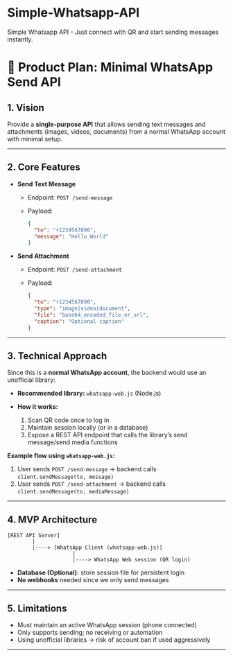 # Simple-Whatsapp-API
Simple Whatsapp API - Just connect with QR and start sending messages instantly.


# 📌 Product Plan: Minimal WhatsApp Send API

## 1. **Vision**

Provide a **single-purpose API** that allows sending text messages and attachments (images, videos, documents) from a normal WhatsApp account with minimal setup.

---

## 2. **Core Features**

* **Send Text Message**

  * Endpoint: `POST /send-message`
  * Payload:

    ```json
    {
      "to": "+1234567890",
      "message": "Hello World"
    }
    ```

* **Send Attachment**

  * Endpoint: `POST /send-attachment`
  * Payload:

    ```json
    {
      "to": "+1234567890",
      "type": "image|video|document",
      "file": "base64_encoded_file_or_url",
      "caption": "Optional caption"
    }
    ```

---

## 3. **Technical Approach**

Since this is a **normal WhatsApp account**, the backend would use an unofficial library:

* **Recommended library:** `whatsapp-web.js` (Node.js)
* **How it works:**

  1. Scan QR code once to log in
  2. Maintain session locally (or in a database)
  3. Expose a REST API endpoint that calls the library’s send message/send media functions

**Example flow using `whatsapp-web.js`:**

1. User sends `POST /send-message` → backend calls `client.sendMessage(to, message)`
2. User sends `POST /send-attachment` → backend calls `client.sendMessage(to, mediaMessage)`

---

## 4. **MVP Architecture**

```
[REST API Server]
        |
        |----> [WhatsApp Client (whatsapp-web.js)]
                     |
                     |----> WhatsApp Web session (QR login)
```

* **Database (Optional):** store session file for persistent login
* **No webhooks** needed since we only send messages

---

## 5. **Limitations**

* Must maintain an active WhatsApp session (phone connected)
* Only supports sending; no receiving or automation
* Using unofficial libraries → risk of account ban if used aggressively

---



